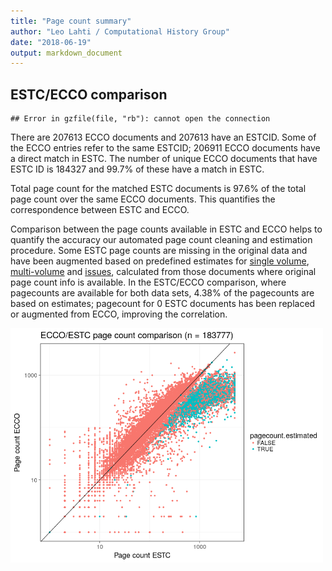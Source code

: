 ```yaml
---
title: "Page count summary"
author: "Leo Lahti / Computational History Group"
date: "2018-06-19"
output: markdown_document
---
```



## ESTC/ECCO comparison


```
## Error in gzfile(file, "rb"): cannot open the connection
```

There are 207613 ECCO documents and 207613 have an ESTCID. Some of the ECCO entries refer to the same ESTCID; 206911 ECCO documents have a direct match in ESTC. The number of unique ECCO documents that have ESTC ID  is 184327 and 99.7% of these have a match in ESTC.

Total page count for the matched ESTC documents is 97.6% of the total page count over the same ECCO documents. This quantifies the correspondence between ESTC and ECCO.

Comparison between the page counts available in ESTC and ECCO helps to quantify the accuracy our automated page count cleaning and estimation procedure. Some ESTC page counts are missing in the original data and have been augmented based on predefined estimates for [single volume](mean_pagecounts_singlevol.csv), [multi-volume](mean_pagecounts_multivol.csv) and [issues](mean_pagecounts_issue.csv), calculated from those documents where original page count info is available. In the ESTC/ECCO comparison, where pagecounts are available for both data sets, 4.38% of the pagecounts are based on estimates; pagecount for 0 ESTC documents has been replaced or augmented from ECCO, improving the correlation.


<img src="figure/ecco2-1.png" title="plot of chunk ecco2" alt="plot of chunk ecco2" width="500px" />



